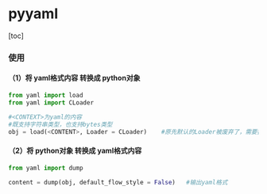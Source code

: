 # pyyaml
[toc]
### 使用

#### （1）将 yaml格式内容 转换成 python对象
```python
from yaml import load
from yaml import CLoader

#<CONTEXT>为yaml的内容
#既支持字符串类型，也支持bytes类型
obj = load(<CONTENT>, Loader = CLoader)    #原先默认的Loader被废弃了，需要指定Loader          
```

#### （2）将 python对象 转换成 yaml格式内容
```python
from yaml import dump

content = dump(obj, default_flow_style = False)   #输出yaml格式
```
